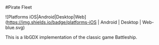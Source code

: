 #Pirate Fleet

![Platforms iOS|Android|Desktop|Web](https://img.shields.io/badge/platforms-iOS | Android | Desktop | Web-blue.svg)

This is a libGDX implementation of the classic game Battleship.

